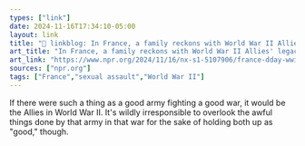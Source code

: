 ```yaml
---
types: ["link"]
date: 2024-11-16T17:34:10-05:00
layout: link
title: "🔗 linkblog: In France, a family reckons with World War II Allies' legacy of rape and murder'"
art_title: "In France, a family reckons with World War II Allies' legacy of rape and murder"
art_link: "https://www.npr.org/2024/11/16/nx-s1-5107906/france-dday-wwii-military-rape-murder"
sources: ["npr.org"]
tags: ["France","sexual assault","World War II"]
---
```

If there were such a thing as a good army fighting a good war, it would be the Allies in World War II. It's wildly irresponsible to overlook the awful things done by that army in that war for the sake of holding both up as "good," though.

